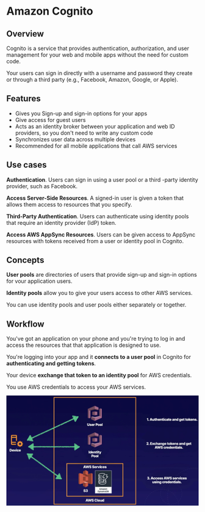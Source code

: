 # Amazon Cognito

## Overview

Cognito is a service that provides authentication, authorization, and user management for your web and mobile apps without the need for custom code.

Your users can sign in directly with a username and password they create or through a third party (e.g., Facebook, Amazon, Google, or Apple).


## Features

- Gives you Sign-up and sign-in options for your apps
- Give access for guest users
- Acts as an identity broker between your application and web ID providers, so you don't need to write any custom code
- Synchronizes user data across multiple devices
- Recommended for all mobile applications that call AWS services


## Use cases

**Authentication**. Users can sign in using a user pool or a third -party identity provider, such as Facebook.

**Access Server-Side Resources**. A signed-in user is given a token that allows them access to resources that you specify.

**Third-Party Authentication**. Users can authenticate using identity pools that require an identity provider (IdP) token.

**Access AWS AppSync Resources**. Users can be given access to AppSync resources with tokens received from a user or identity pool in Cognito.


## Concepts

**User pools** are directories of users that provide sign-up and sign-in options for vour application users.

**Identity pools** allow you to give your users access to other AWS services.

You can use identity pools and user pools either separately or together.


## Workflow

You've got an application on your phone
and you're trying to log in and access the resources that
that application is designed to use.

You're logging into your app
and it **connects to a user pool** in Cognito
for **authenticating and getting tokens**.

Your device **exchange that token
to an identity pool** for AWS credentials.

You use AWS credentials
to access your AWS services.

![](./images/cognito-workflow.png)